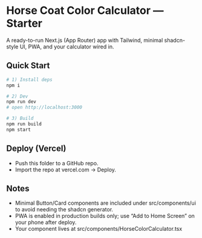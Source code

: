 # Horse Coat Color Calculator — Starter

A ready-to-run Next.js (App Router) app with Tailwind, minimal shadcn-style UI, PWA, and your calculator wired in.

## Quick Start

```bash
# 1) Install deps
npm i

# 2) Dev
npm run dev
# open http://localhost:3000

# 3) Build
npm run build
npm start
```

## Deploy (Vercel)

- Push this folder to a GitHub repo.
- Import the repo at vercel.com → Deploy.

## Notes

- Minimal Button/Card components are included under src/components/ui to avoid needing the shadcn generator.
- PWA is enabled in production builds only; use “Add to Home Screen” on your phone after deploy.
- Your component lives at src/components/HorseColorCalculator.tsx
